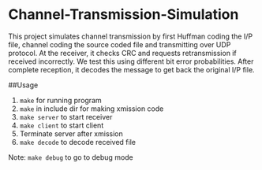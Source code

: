 # Channel-Transmission-Simulation

This project simulates channel transmission by first Huffman coding the I/P file, channel coding the source coded file and transmitting over UDP protocol. At the receiver, it checks CRC and requests retransmission if received incorrectly. We test this using different bit error probabilities. After complete reception, it decodes the message to get back the original I/P file.   

##Usage
1. `make` for running program
2. `make` in include dir for making xmission code
3. `make server` to start receiver
4. `make client` to start client
5. Terminate server after xmission
6. `make decode` to decode received file

Note: `make debug` to go to debug mode
